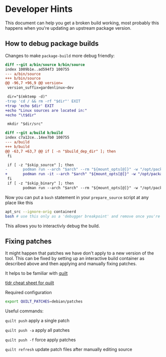 # Developer Hints

This document can help you get a broken build working, most probably this happens when you're updating an upstream package version.

## How to debug package builds

Changes to make `package-build` more debug friendly:

```diff
diff --git a/bin/source b/bin/source
index 1009b1e..ad594f3 100755
--- a/bin/source
+++ b/bin/source
@@ -96,7 +96,9 @@ version=
 version_suffix=gardenlinux~dev

 dir="$(mktemp -d)"
-trap 'cd / && rm -rf "$dir"' EXIT
+trap 'echo $dir' EXIT
+echo "Linux sources are located in:"
+echo "\t$dir"

 mkdir "$dir/src"

diff --git a/build b/build
index c7a12ce..14ee7b0 100755
--- a/build
+++ b/build
@@ -63,7 +63,7 @@ if [ -n "$build_dep_dir" ]; then
 fi

 if [ -z "$skip_source" ]; then
-       podman run --arch "$arch" --rm "${mount_opts[@]}" -w "/opt/package_build/workdir" "$container" /opt/package_build/bin/source
+       podman run -it --arch "$arch" "${mount_opts[@]}" -w "/opt/package_build/workdir" "$container" /opt/package_build/bin/source
 fi
 if [ -z "$skip_binary" ]; then
        podman run --arch "$arch" --rm "${mount_opts[@]}" -w "/opt/package_build/workdir" "$container" /opt/package_build/bin/binary "$build"
```

Now you can put a `bash` statement in your `prepare_source` script at any place like this

```bash
apt_src --ignore-orig containerd
bash # use this only as a 'debugger breakpoint' and remove once you're done debugging
```

This allows you to interactivly debug the build.

## Fixing patches

It might happen that patches we have don't apply to a new version of the tool.
This can be fixed by setting up an interactive build container as described above and then applying and manually fixing patches.

It helps to be familiar with [quilt](https://en.wikipedia.org/wiki/Quilt_(software))

[tldr cheat sheet for quilt](https://tldr.inbrowser.app/pages/common/quilt)

Required configuration

```bash
export QUILT_PATCHES=debian/patches
```

Useful commands:

`quilt push` apply a single patch

`quilt push -a` apply all patches

`quilt push -f` force apply patches

`quilt refresh` update patch files after manually editing source

